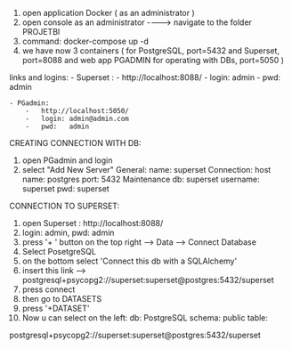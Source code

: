 1. open application Docker ( as an administrator )
2. open console as an administrator ----> navigate to the folder PROJETBI
3. command: docker-compose up -d
4. we have now 3 containers ( for PostgreSQL, port=5432  and Superset, port=8088 and web app PGADMIN for operating with DBs, port=5050 )

links and logins:
    - Superset : 
        -   http://localhost:8088/
        -   login: admin
        -   pwd: admin

    - PGadmin: 
        -   http://localhost:5050/
        -   login: admin@admin.com
        -   pwd:   admin



CREATING CONNECTION WITH DB:

1. open PGadmin and login
2. select "Add New Server"
    General:
        name: superset
    Connection:
        host name: postgres
        port: 5432
        Maintenance db: superset
        username: superset
        pwd: superset

CONNECTION TO SUPERSET:
1. open Superset : http://localhost:8088/
2. login: admin, pwd: admin
3. press '+ ' button on the top right --> Data --> Connect Database
4. Select PosetgreSQL
5. on the bottom select 'Connect this db with a SQLAlchemy'
6. insert this link --> postgresql+psycopg2://superset:superset@postgres:5432/superset
6. press connect
7. then go to DATASETS
8. press '+DATASET'
9. Now u can select on the left: 
    db: PostgreSQL
    schema: public
    table: 

postgresql+psycopg2://superset:superset@postgres:5432/superset